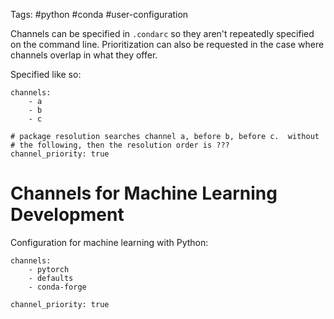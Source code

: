 Tags: #python #conda #user-configuration 

Channels can be specified in `.condarc` so they aren't repeatedly specified on the command line.  Prioritization can also be requested in the case where channels overlap in what they offer.

Specified like so:
```shell
channels:
    - a
    - b
    - c

# package resolution searches channel a, before b, before c.  without
# the following, then the resolution order is ???
channel_priority: true
```

# Channels for Machine Learning Development

Configuration for machine learning with Python:
```shell
channels:
    - pytorch
    - defaults
    - conda-forge

channel_priority: true
```